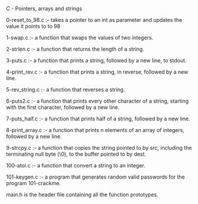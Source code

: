 C - Pointers, arrays and strings

0-reset_to_98.c :- takes a pointer to an int as parameter and updates the value it points to to 98

1-swap.c :- a function that swaps the values of two integers.

2-strlen.c :- a function that returns the length of a string.

3-puts.c :- a function that prints a string, followed by a new line, to stdout.

4-print_rev.c :- a function that prints a string, in reverse, followed by a new line.

5-rev_string.c :- a function that reverses a string.

6-puts2.c :- a function that prints every other character of a string, starting with the first character, followed by a new line.

7-puts_half.c :- a function that prints half of a string, followed by a new line.

8-print_array.c :- a function that prints n elements of an array of integers, followed by a new line.

9-strcpy.c :- a function that copies the string pointed to by src, including the terminating null byte (\0), to the buffer pointed to by dest.

100-atoi.c :- a function that convert a string to an integer.

101-keygen.c :- a program that generates random valid passwords for the program 101-crackme.

main.h is the header file containing all the function prototypes.
